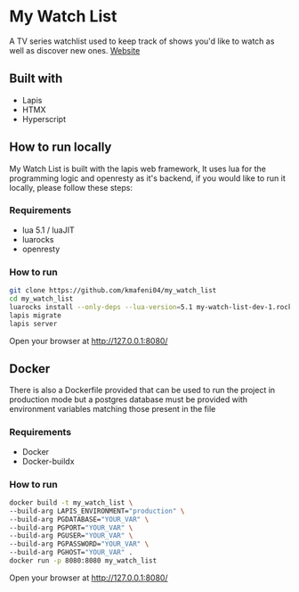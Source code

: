 # My Watch List

A TV series watchlist used to keep track of shows you'd like to watch as well as discover new ones. [Website](https://mywatchlist.up.railway.app/)

## Built with
- Lapis
- HTMX
- Hyperscript

## How to run locally
My Watch List is built with the lapis web framework, It uses lua for the programming logic and openresty as it's backend, if you would like to run it locally, please follow these steps:

### Requirements
- lua 5.1 / luaJIT
- luarocks
- openresty

### How to run
```sh
git clone https://github.com/kmafeni04/my_watch_list
cd my_watch_list
luarocks install --only-deps --lua-version=5.1 my-watch-list-dev-1.rockspec
lapis migrate
lapis server 
```
Open your browser at <http://127.0.0.1:8080/>

## Docker
There is also a Dockerfile provided that can be used to run the project in production mode but a postgres database must be provided with environment variables matching those present in the file

### Requirements
- Docker
- Docker-buildx

### How to run
```sh
docker build -t my_watch_list \ 
--build-arg LAPIS_ENVIRONMENT="production" \
--build-arg PGDATABASE="YOUR_VAR" \
--build-arg PGPORT="YOUR_VAR" \
--build-arg PGUSER="YOUR_VAR" \
--build-arg PGPASSWORD="YOUR_VAR" \
--build-arg PGHOST="YOUR_VAR" . 
docker run -p 8080:8080 my_watch_list 
```
Open your browser at <http://127.0.0.1:8080/>

